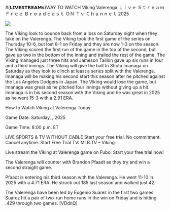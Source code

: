 #(𝗟𝗜𝗩𝗘𝗦𝗧𝗥𝗘𝗔𝗠𝘀)WAY TO WATCH Viking Valerenga Ｌｉｖｅ Ｓｔｒｅａｍ Ｆｒｅｅ Ｂｒｏａｄｃａｓｔ ＯＮ Ｔｖ Ｃｈａｎｎｅｌ  2025  
  
  
[![](https://i.imgur.com/qSNzIqt.png)](https://movie.rssnews.media/UtmFZGe.php)  
  
The Viking look to bounce back from a loss on Saturday night when they take on the Valerenga. The Viking took the first game of the series on Thursday 10-6, but lost 8-1 on Friday and they are now 1-3 on the season. The Viking scored the first run of the game in the top of the second, but gave up two in the bottom of the inning and trailed the rest of the game. The Viking managed just three hits and Jameson Taillon gave up six runs in four and a third innings. The Viking will give the ball to Shota Imanaga on Saturday as they look to clinch at least a series split with the Valerenga. Imanaga will be making his second start this season after he pitched against the Los Angeles Dodgers in Japan. The Viking would lose the game, but Imanaga was great as he pitched four innings without giving up a hit. Imanaga is in his second season with the Viking and he was great in 2025 as he went 15-3 with a 2.91 ERA.

How to Watch Viking at Valerenga Today:

Game Date: Saturday, , 2025

Game Time: 8:00 p.m. ET

LIVE SPORTS & TV WITHOUT CABLE
Start your free trial. No commitment. Cancel anytime.
Start Free Trial
TV: MLB.TV – Viking

Live stream the Viking at Valerenga game on Fubo: Start your free trial now!

The Valerenga will counter with Brandon Pfaadt as they try and win a second straight game.

Pfaadt is entering his third season with the Valerenga. He went 11-10 in 2025 with a 4.71 ERA. He struck out 185 last season and walked just 42.

The Valerenga have been led by Eugenio Suarez in the first two games. Suarez hit a pair of two-run home runs in the win on Friday and is hitting .429 through two games. [VDdnQ]
